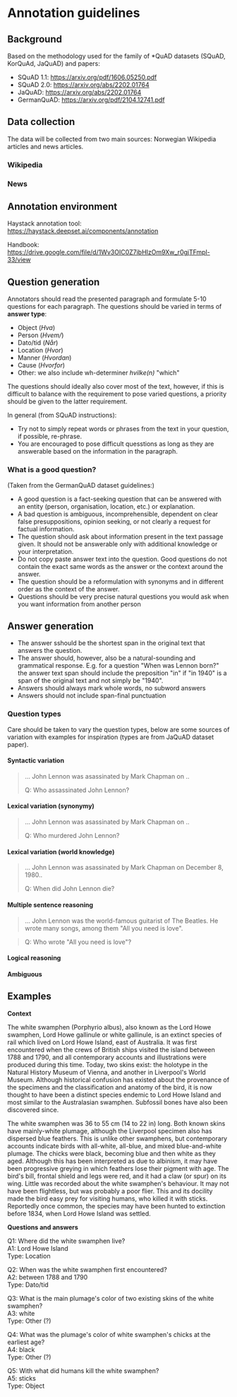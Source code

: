 # Annotation guidelines

## Background

Based on the methodology used for the family of \*QuAD datasets (SQuAD, KorQuAd, JaQuAD) and papers:

* SQuAD 1.1: https://arxiv.org/pdf/1606.05250.pdf
* SQuAD 2.0: https://arxiv.org/abs/2202.01764 
* JaQuAD: https://arxiv.org/abs/2202.01764
* GermanQuAD: https://arxiv.org/pdf/2104.12741.pdf

## Data collection

The data will be collected from two main sources: Norwegian Wikipedia articles and news articles.

### Wikipedia

### News

## Annotation environment

Haystack annotation tool: https://haystack.deepset.ai/components/annotation

Handbook: https://drive.google.com/file/d/1Wv3OIC0Z7ibHIzOm9Xw_r0gjTFmpl-33/view

## Question generation

Annotators should read the presented paragraph and formulate 5-10 questions for each paragraph.
The questions should be varied in terms of **answer type**:

* Object (*Hva*)
* Person (*Hvem/*)
* Dato/tid (*Når*)
* Location (*Hvor*)
* Manner (*Hvordan*)
* Cause (*Hvorfor*)
* Other: we also include wh-determiner *hvilke(n)* "which"

The questions should ideally also cover most of the text, however, if this is difficult to balance with the requirement to pose varied questions, a priority should be given to the latter requirement.

In general (from SQuAD instructions):
* Try not to simply repeat words or phrases from the text in your question, if possible, re-phrase. 
* You are encouraged to pose difficult quesstions as long as they are answerable based on the information in the paragraph.

### What is a good question?

(Taken from the GermanQuAD dataset guidelines:)

* A good question is a fact-seeking question that can be answered with an entity (person, organisation, location, etc.) or explanation. 
* A bad question is ambiguous,  incomprehensible, dependent on clear false presuppositions, opinion seeking, or not clearly a request for factual information.
* The question should ask about information present in the text passage given. It should not be answerable only with additional knowledge or your interpretation.
* Do not copy paste answer text into the question. Good questions do not contain the exact same words as the answer or the context around the answer. 
* The question should be a reformulation with synonyms and in different order as the context of the answer.
* Questions should be very precise natural questions you would ask when you want information from another person

## Answer generation

* The answer sshould be the shortest span in the original text that answers the question. 
* The answer should, however, also be a natural-sounding and grammatical response. E.g. for a question "When was Lennon born?" the answer text span should include the preposition "in" if "in 1940" is a span of the original text and not simply be "1940".
* Answers should always mark whole words, no subword answers
* Answers should not include span-final punctuation


### Question types

Care should be taken to vary the question types, below are some sources of variation with examples for inspiration (types are from JaQuAD dataset paper).

#### Syntactic variation  

> ... John Lennon was asassinated by Mark Chapman on ..
> 
> Q: Who assassinated John Lennon?

#### Lexical variation (synonymy)  

> ... John Lennon was asassinated by Mark Chapman on ..
> 
> Q: Who murdered John Lennon?

#### Lexical variation (world knowledge)  

> ... John Lennon was asassinated by Mark Chapman on December 8, 1980..
> 
> Q: When did John Lennon die?

#### Multiple sentence reasoning  

>... John Lennon was the world-famous guitarist of The Beatles. He wrote many songs, among them "All you need is love".

> Q: Who wrote "All you need is love"?


#### Logical reasoning


#### Ambiguous

## Examples

**Context**

The white swamphen (Porphyrio albus), also known as the Lord Howe swamphen, Lord Howe gallinule or white gallinule, is an extinct species of rail which lived on Lord Howe Island, east of Australia. It was first encountered when the crews of British ships visited the island between 1788 and 1790, and all contemporary accounts and illustrations were produced during this time. Today, two skins exist: the holotype in the Natural History Museum of Vienna, and another in Liverpool's World Museum. Although historical confusion has existed about the provenance of the specimens and the classification and anatomy of the bird, it is now thought to have been a distinct species endemic to Lord Howe Island and most similar to the Australasian swamphen. Subfossil bones have also been discovered since.

The white swamphen was 36 to 55 cm (14 to 22 in) long. Both known skins have mainly-white plumage, although the Liverpool specimen also has dispersed blue feathers. This is unlike other swamphens, but contemporary accounts indicate birds with all-white, all-blue, and mixed blue-and-white plumage. The chicks were black, becoming blue and then white as they aged. Although this has been interpreted as due to albinism, it may have been progressive greying in which feathers lose their pigment with age. The bird's bill, frontal shield and legs were red, and it had a claw (or spur) on its wing. Little was recorded about the white swamphen's behaviour. It may not have been flightless, but was probably a poor flier. This and its docility made the bird easy prey for visiting humans, who killed it with sticks. Reportedly once common, the species may have been hunted to extinction before 1834, when Lord Howe Island was settled.

**Questions and answers**

Q1: Where did the white swamphen live?  
A1: Lord Howe Island  
Type: Location  

Q2: When was the white swamphen first encountered?  
A2: between 1788 and 1790  
Type: Dato/tid  

Q3: What is the main plumage's color of two existing skins of the white swamphen?  
A3: white  
Type: Other (?)  

Q4: What was the plumage's color of white swamphen's chicks at the earliest age?  
A4: black  
Type: Other (?)  

Q5: With what did humans kill the white swamphen?  
A5: sticks  
Type: Object

